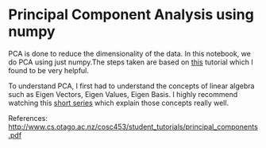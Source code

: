 # Principal Component Analysis using numpy

PCA is done to reduce the dimensionality of the data.
In this notebook, we do PCA using just numpy.The steps taken are based on [this](http://www.cs.otago.ac.nz/cosc453/student_tutorials/principal_components.pdf) tutorial which I found to be very helpful.

To understand PCA, I first had to understand the concepts of linear algebra such as Eigen Vectors, Eigen Values, Eigen Basis.
I highly recommend watching this [short series](https://www.youtube.com/playlist?list=PLZHQObOWTQDPD3MizzM2xVFitgF8hE_ab) which explain those concepts really well.


References:
http://www.cs.otago.ac.nz/cosc453/student_tutorials/principal_components.pdf




